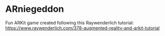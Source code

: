 # ARniegeddon

Fun ARKit game created following this Raywenderlich tutorial:
https://www.raywenderlich.com/378-augmented-reality-and-arkit-tutorial
